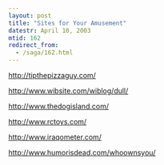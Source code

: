 ```yaml
---
layout: post
title: "Sites for Your Amusement"
datestr: April 10, 2003
mtid: 162
redirect_from:
  - /saga/162.html
---
```


<a href="http://tipthepizzaguy.com/">http://tipthepizzaguy.com/</a>

<a href="http://www.wibsite.com/wiblog/dull/">http://www.wibsite.com/wiblog/dull/</a>

<a href="http://www.thedogisland.com/">http://www.thedogisland.com/</a>

<a href="http://www.rctoys.com/">http://www.rctoys.com/</a>

<a href="http://www.iraqometer.com/">http://www.iraqometer.com/</a>

<a href="http://www.humorisdead.com/whoownsyou/">http://www.humorisdead.com/whoownsyou/</a>


